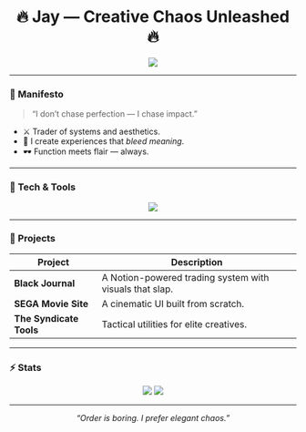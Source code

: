 <!-- README.md -->
<h1 align="center">🔥 Jay — Creative Chaos Unleashed 🔥</h1>

<p align="center">
  <img src="https://readme-typing-svg.herokuapp.com?font=Fira+Code&pause=900&color=E62E2E&center=true&vCenter=true&width=520&lines=Code+%2B+Art+%3D+Rebellion;Turning+Disorder+into+Design;Building+While+the+World+Burns">
</p>

---

### 🖤 Manifesto  
> “I don’t chase perfection — I chase impact.”  

- ⚔️ Trader of systems and aesthetics.  
- 🧩 I create experiences that *bleed meaning*.  
- 🕶️ Function meets flair — always.  

---

### 🧠 Tech & Tools
<p align="center">
  <img src="https://skillicons.dev/icons?i=python,js,react,html,css,tailwind,notion,vscode,git" />
</p>

---

### 🧨 Projects
| Project | Description |
|----------|--------------|
| **Black Journal** | A Notion-powered trading system with visuals that slap. |
| **SEGA Movie Site** | A cinematic UI built from scratch. |
| **The Syndicate Tools** | Tactical utilities for elite creatives. |

---

### ⚡ Stats
<p align="center">
  <img src="https://github-readme-stats.vercel.app/api?username=YOUR_USERNAME&theme=dark&show_icons=true" />
  <img src="https://github-readme-streak-stats.herokuapp.com?user=YOUR_USERNAME&theme=dark" />
</p>

---

<p align="center">
  <i>“Order is boring. I prefer elegant chaos.”</i>
</p>
